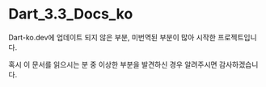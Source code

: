 # Dart_3.3_Docs_ko

Dart-ko.dev에 업데이트 되지 않은 부분, 미번역된 부분이 많아 시작한 프로젝트입니다.

혹시 이 문서를 읽으시는 분 중 이상한 부분을 발견하신 경우 알려주시면 감사하겠습니다.